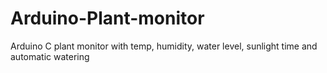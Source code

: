 # Arduino-Plant-monitor
Arduino C plant monitor with temp, humidity, water level, sunlight time and automatic watering
